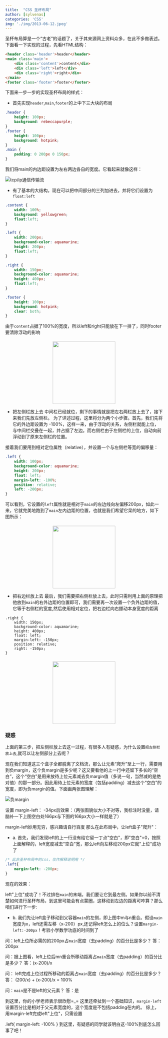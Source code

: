 ```yaml
---
title:  "CSS 圣杯布局"
author: [sylvenas]
categories: 'CSS'
img: './img/2013-06-12.jpeg'
---
```

圣杯布局算是一个“古老”的话题了，关于其来源网上资料众多，在此不多做表述。
下面看一下实现的过程，先看HTML结构：
``` html
<header class='header'>header</header>
<main class='main'>
    <div class='content'>content</div>
    <div class='left'>left</div>
    <div class='right'>right</div>
</main>
<footer class='footer'>footer</footer>
```
下面来一步一步的实现圣杯布局的样式：
* 首先实现`header`,`main`,`footer`的上中下三大块的布局
``` css
.header {
    height: 100px;
    background: rebeccapurple;
}
.footer {
    height: 100px;
    background: hotpink;
}
.main {
    padding: 0 200px 0 150px;
}
```
我们将main的内边距设置为左右两边各自的宽度。它看起来就像这样：

![tcp/ip通信传输流](../images/shengbei_01.gif)
<!-- <div style="text-align:center;margin-top:20px" align="center">
  <img style="height:200px;" src="/images/shengbei_01.gif" />
</div>   -->

* 有了基本的大结构，现在可以把中间部分的三列加进去，并将它们设置为`float:left`
``` css
.content {
    width: 100%;
    background: yellowgreen;
    float:left;
}

.left {
    width: 200px;
    background-color: aquamarine;
    height: 200px;
    float:left;
}

.right {
    width: 150px;
    background-color: aquamarine;
    height: 400px;
    float:left;
}

.footer {
    height: 100px;
    background: hotpink;
    clear: both;
}
```
由于`content`占据了100%的宽度，所以left和right只能放在下一排了，同时footer要清除浮动的影响
<div style="text-align:center;margin-top:20px" align="center">
  <img style="height:200px;" src="../images/margin-1.gif" />
</div>  

* 把左侧栏放上去
中间栏已经就位，剩下的事情就是把左右两栏放上去了，接下来我们先放左侧栏。
为了详述过程，这里将分为两个小步骤。首先，我们先将它的外边距设置为 -100%，这样一来，由于浮动的关系，左侧栏就能上位，与中间栏交叠在一起，并占据了左边。而右侧栏由于左侧栏的上位，自动向前浮动到了原来左侧栏的位置。

接着我们要用到相对定位属性（relative），并设置一个与左侧栏等宽的偏移量：
``` css
.left {
    width: 100px;
    background-color: aquamarine;
    height: 200px;
    float: left;
    margin-left: -100%;
    position: relative;
    left: -200px;
}
```
可以看到，它设置的`left`属性就是相对于`main`的左边线向左偏移200px，如此一来，它就完美地跑到了`main`左内边距的位置，也就是我们希望它呆的地方，如下图所示：
<div style="text-align:center;margin-top:20px" align="center">
  <img style="height:200px;" src="../images/margin-1.gif" />
</div>  

* 把右边栏放上去
最后，我们需要把右侧栏放上去，此时只需利用上面的原理把他放到`main`的右外边距的位置即可，我们需要再一次设置一个负外边距的值，它等于右侧栏的宽度,然后使用相对定位，把右边栏向右挪动本身宽度的距离
```
.right {
    width: 150px;
    background-color: aquamarine;
    height: 400px;
    float: left;
    margin-left: -150px;
    position: relative;
    right: -150px;
}
```
<div style="text-align:center;margin-top:20px" align="center">
  <img style="height:200px;" src="../images/margin-1.gif" />
</div>  

### 疑惑
上面的第三步，把左侧栏放上去这一过程，有很多人有疑惑，为什么设置`把左侧栏放上去`,就可以让左侧部分上去呢？

现在我们知道这三个盒子全都脱离了文档流，那么让元素“爬升”至上一行，需要用到负margin，这个负margin是多少呢？这又要看他的上一行中还留下多长的“空白”，这个“空白”是用来放待上位元素减去负margin值（多说一句，当然减的是绝对值）的那一部分。因此用待上位元素的宽度（包括padding）减去这个“空白”的宽度，即为负margin的值。下面画两张图理解：

![负margin](../images/shengbei_01.gif)

设置 margin-left： -34px后效果：（两张图貌似大小不对等，我标注时没量，请脑补一下上图空白处166px与下图的166px大小一样就是了）

margin-left妙用无穷，感兴趣请自行百度
那么在此布局中，让left盒子"爬升"：
* a. 首先，我们发现left的上一行没有给它留一丁点"空白"，即"空白"=0，按照上面解释的，left宽度减去"空白"宽，那么left向左移动200px它就"上位"成功了
``` css
/* 此非圣杯布局中的css，仅作解释说明用 */
.left{
    margin-left: -200px;
}
```
现在的效果：

left"上位"成功了！不过排在`main`的末端，我们要让它到最左侧。如果你以前不清楚如何进行圣杯布局，到这里可能会有点蒙圈，这移动到左边的距离可咋算？那么咱们进行下一步:
* b. 我们先让left盒子移动到父容器`main`的左侧，即上图中m与n重合。假设`main`宽度为x，left还需左移（x-200）px,还记得left怎么上的位么？设置`margin-left:-200px`！考验小学数学功底的时间到了

问：left上位所必需的的200px占`main`宽度（去padding）的百分比是多少？
答： 200px

问：据上图看，left上位后mn重合所移动距离占`main`宽度（去padding）的百分比是多少？
答：(x-200)/x

问： left完成上位过程所移动的距离占`main`宽度（去padding）的百分比是多少？
答： (200/x) + (x-200)/x = 100%

问：`main`是不是left的父元素？
答：是

到这里，你的小学老师表示很欣慰=_=
这里还牵扯到一个基础知识，`margin-left`设置百分比是相对于父元素宽度的，这个宽度是不包括padding在内的。
综上，用margin-left完成left"上位"，只需设置

.left{
    margin-left: -100%
}
到这里，有疑惑的同学就该明白这-100%到底怎么回事了吧！